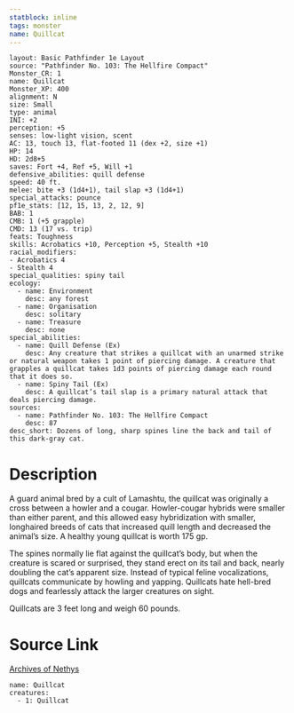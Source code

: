 ```yaml
---
statblock: inline
tags: monster
name: Quillcat
---
```

```statblock
layout: Basic Pathfinder 1e Layout
source: "Pathfinder No. 103: The Hellfire Compact"
Monster_CR: 1
name: Quillcat
Monster_XP: 400
alignment: N
size: Small
type: animal
INI: +2
perception: +5
senses: low-light vision, scent
AC: 13, touch 13, flat-footed 11 (dex +2, size +1)
HP: 14
HD: 2d8+5
saves: Fort +4, Ref +5, Will +1
defensive_abilities: quill defense
speed: 40 ft.
melee: bite +3 (1d4+1), tail slap +3 (1d4+1)
special_attacks: pounce
pf1e_stats: [12, 15, 13, 2, 12, 9]
BAB: 1
CMB: 1 (+5 grapple)
CMD: 13 (17 vs. trip)
feats: Toughness
skills: Acrobatics +10, Perception +5, Stealth +10
racial_modifiers:
- Acrobatics 4
- Stealth 4
special_qualities: spiny tail
ecology:
  - name: Environment
    desc: any forest
  - name: Organisation
    desc: solitary
  - name: Treasure
    desc: none
special_abilities:
  - name: Quill Defense (Ex)
    desc: Any creature that strikes a quillcat with an unarmed strike or natural weapon takes 1 point of piercing damage. A creature that grapples a quillcat takes 1d3 points of piercing damage each round that it does so.
  - name: Spiny Tail (Ex)
    desc: A quillcat’s tail slap is a primary natural attack that deals piercing damage.
sources:
  - name: Pathfinder No. 103: The Hellfire Compact
    desc: 87
desc_short: Dozens of long, sharp spines line the back and tail of this dark-gray cat.
```
# Description
A guard animal bred by a cult of Lamashtu, the quillcat was originally a cross between a howler and a cougar. Howler-cougar hybrids were smaller than either parent, and this allowed easy hybridization with smaller, longhaired breeds of cats that increased quill length and decreased the animal’s size. A healthy young quillcat is worth 175 gp.

The spines normally lie flat against the quillcat’s body, but when the creature is scared or surprised, they stand erect on its tail and back, nearly doubling the cat’s apparent size. Instead of typical feline vocalizations, quillcats communicate by howling and yapping. Quillcats hate hell-bred dogs and fearlessly attack the larger creatures on sight.

Quillcats are 3 feet long and weigh 60 pounds.
# Source Link
[Archives of Nethys](https://aonprd.com/MonsterDisplay.aspx?ItemName=Quillcat)
```encounter-table
name: Quillcat
creatures:
  - 1: Quillcat
```
